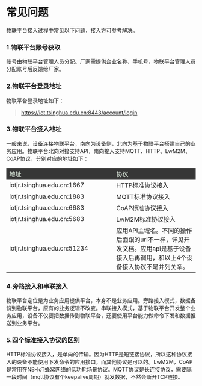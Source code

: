 # 常见问题

物联平台接入过程中常见以下问题，接入方可参考解决。

### 1.物联平台账号获取

账号由物联平台管理人员分配。厂家需提供企业名称、手机号，物联平台管理人员分配账号后反馈给厂家。

### 2.物联平台登录地址

物联平台登录地址如下：
> https://iot.tsinghua.edu.cn:8443/account/login

### 3.物联平台接入地址

一般来说，设备连接物联平台，南向为设备侧，北向为基于物联平台搭建自己的业务应用。物联平台北向对接支持API，南向接入支持MQTT、HTTP、LwM2M、CoAP协议，分别对应的地址如下：

<table>
<tr style="background-color:#363636; color:#F0FFF0;"><td width="10%">地址</th><td width="20%">协议</td></tr>
<tr><td>iotjr.tsinghua.edu.cn:1667</td><td>HTTP标准协议接入</td></tr>
<tr><td>iotjr.tsinghua.edu.cn:1883</td><td>MQTT标准协议接入</td></tr>
<tr><td>iotjr.tsinghua.edu.cn:6683</td><td>CoAP标准协议接入</td></tr>
<tr><td>iotjr.tsinghua.edu.cn:5683</td><td>LwM2M标准协议接入</td></tr>
<tr><td>iotjr.tsinghua.edu.cn:51234</td><td>应用API主域名。不同的操作后面跟的uri不一样，详见开发文档。应用api是基于设备接入后再调用，和以上4个设备接入协议不是并列关系。</td></tr>
</table>

### 4.旁路接入和串联接入

物联平台定位是为业务应用提供平台，本身不是业务应用。旁路接入模式，数据备份到物联平台，原有的业务逻辑不改变。串联接入模式，基于物联平台开发整个业务应用，设备不仅要把数据传到物联平台，还要使用平台能力做命令下发和数据推送到业务平台。

### 5.四个标准接入协议的区别

HTTP标准协议接入，是单向的传输。因为HTTP是短链接协议，所以这种协议接入的设备不能使用下发命令的应用接口，而其他协议是可以的。LwM2M，CoAP是常用在NB-IoT蜂窝网络的低功耗场景协议。MQTT协议是长连接协议，需要隔一段时间（mqtt协议有个keepalive周期）就发数据，不然会断开TCP链接。